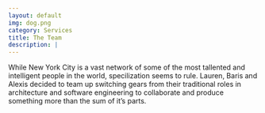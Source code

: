 ```yaml
---
layout: default
img: dog.png
category: Services
title: The Team
description: |
---
```

While New York City is a vast network of some of the most tallented and intelligent
people in the world, specilization seems to rule. Lauren, Baris and Alexis decided
to team up switching gears from their traditional roles in architecture and software
engineering to collaborate and produce something more than the sum of it’s parts.
